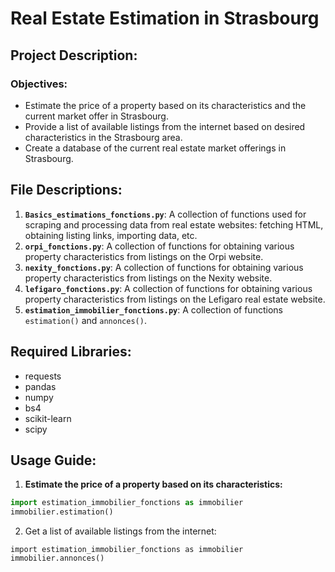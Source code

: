 # Real Estate Estimation in Strasbourg

## Project Description:

### Objectives:
- Estimate the price of a property based on its characteristics and the current market offer in Strasbourg.
- Provide a list of available listings from the internet based on desired characteristics in the Strasbourg area.
- Create a database of the current real estate market offerings in Strasbourg.

## File Descriptions:
1) **`Basics_estimations_fonctions.py`**: A collection of functions used for scraping and processing data from real estate websites: fetching HTML, obtaining listing links, importing data, etc.
2) **`orpi_fonctions.py`**: A collection of functions for obtaining various property characteristics from listings on the Orpi website.
3) **`nexity_fonctions.py`**: A collection of functions for obtaining various property characteristics from listings on the Nexity website.
4) **`lefigaro_fonctions.py`**: A collection of functions for obtaining various property characteristics from listings on the Lefigaro real estate website.
5) **`estimation_immobilier_fonctions.py`**: A collection of functions `estimation()` and `annonces()`.

## Required Libraries:
- requests
- pandas  
- numpy  
- bs4
- scikit-learn
- scipy 

## Usage Guide:

1) **Estimate the price of a property based on its characteristics:**

```python
import estimation_immobilier_fonctions as immobilier
immobilier.estimation()
```

2) Get a list of available listings from the internet:

```
import estimation_immobilier_fonctions as immobilier
immobilier.annonces()
```

 

